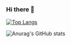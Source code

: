### Hi there 👋

<!--
**This2sho/This2sho** is a ✨ _special_ ✨ repository because its `README.md` (this file) appears on your GitHub profile.

Here are some ideas to get you started:

- 🔭 I’m currently working on ...
- 🌱 I’m currently learning ...
- 👯 I’m looking to collaborate on ...
- 🤔 I’m looking for help with ...
- 💬 Ask me about ...
- 📫 How to reach me: ...
- 😄 Pronouns: ...
- ⚡ Fun fact: ...
-->

[![Top Langs](https://github-readme-stats.vercel.app/api/top-langs/?username=This2sho&hide=html)](https://github.com/anuraghazra/github-readme-stats)<br>

![Anurag's GitHub stats](https://github-readme-stats.vercel.app/api?username=This2sho&hide=issues,contribs)
